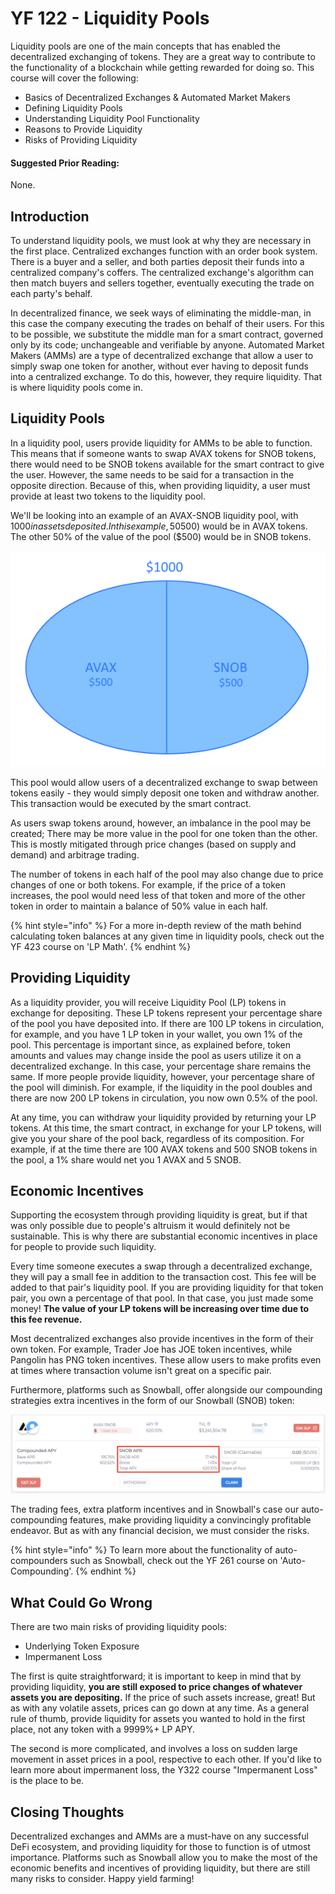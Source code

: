 # YF 122 - Liquidity Pools

Liquidity pools are one of the main concepts that has enabled the decentralized exchanging of tokens. They are a great way to contribute to the functionality of a blockchain while getting rewarded for doing so. This course will cover the following:

* Basics of Decentralized Exchanges & Automated Market Makers
* Defining Liquidity Pools
* Understanding Liquidity Pool Functionality
* Reasons to Provide Liquidity
* Risks of Providing Liquidity

#### Suggested Prior Reading:

None.

## Introduction

To understand liquidity pools, we must look at why they are necessary in the first place. Centralized exchanges function with an order book system. There is a buyer and a seller, and both parties deposit their funds into a centralized company's coffers. The centralized exchange's algorithm can then match buyers and sellers together, eventually executing the trade on each party's behalf.

In decentralized finance, we seek ways of eliminating the middle-man, in this case the company executing the trades on behalf of their users. For this to be possible, we substitute the middle man for a smart contract, governed only by its code; unchangeable and verifiable by anyone. Automated Market Makers (AMMs) are a type of decentralized exchange that allow a user to simply swap one token for another, without ever having to deposit funds into a centralized exchange. To do this, however, they require liquidity. That is where liquidity pools come in.

## Liquidity Pools

In a liquidity pool, users provide liquidity for AMMs to be able to function. This means that if someone wants to swap AVAX tokens for SNOB tokens, there would need to be SNOB tokens available for the smart contract to give the user. However, the same needs to be said for a transaction in the opposite direction. Because of this, when providing liquidity, a user must provide at least two tokens to the liquidity pool.

We'll be looking into an example of an AVAX-SNOB liquidity pool, with $1000 in assets deposited. In this example, 50% of the value of the pool ($500) would be in AVAX tokens. The other 50% of the value of the pool ($500) would be in SNOB tokens.

![](../../.gitbook/assets/LP0.png)

This pool would allow users of a decentralized exchange to swap between tokens easily - they would simply deposit one token and withdraw another. This transaction would be executed by the smart contract.

As users swap tokens around, however, an imbalance in the pool may be created; There may be more value in the pool for one token than the other. This is mostly mitigated through price changes (based on supply and demand) and arbitrage trading.

The number of tokens in each half of the pool may also change due to price changes of one or both tokens. For example, if the price of a token increases, the pool would need less of that token and more of the other token in order to maintain a balance of 50% value in each half.

{% hint style="info" %}
For a more in-depth review of the math behind calculating token balances at any given time in liquidity pools, check out the YF 423 course on 'LP Math'.
{% endhint %}

## Providing Liquidity

As a liquidity provider, you will receive Liquidity Pool (LP) tokens in exchange for depositing. These LP tokens represent your percentage share of the pool you have deposited into. If there are 100 LP tokens in circulation, for example, and you have 1 LP token in your wallet, you own 1% of the pool. This percentage is important since, as explained before, token amounts and values may change inside the pool as users utilize it on a decentralized exchange. In this case, your percentage share remains the same. If more people provide liquidity, however, your percentage share of the pool will diminish. For example, if the liquidity in the pool doubles and there are now 200 LP tokens in circulation, you now own 0.5% of the pool.

At any time, you can withdraw your liquidity provided by returning your LP tokens. At this time, the smart contract, in exchange for your LP tokens, will give you your share of the pool back, regardless of its composition. For example, if at the time there are 100 AVAX tokens and 500 SNOB tokens in the pool, a 1% share would net you 1 AVAX and 5 SNOB.

## Economic Incentives

Supporting the ecosystem through providing liquidity is great, but if that was only possible due to people's altruism it would definitely not be sustainable. This is why there are substantial economic incentives in place for people to provide such liquidity.

Every time someone executes a swap through a decentralized exchange, they will pay a small fee in addition to the transaction cost. This fee will be added to that pair's liquidity pool. If you are providing liquidity for that token pair, you own a percentage of that pool. In that case, you just made some money! **The value of your LP tokens will be increasing over time due to this fee revenue.**

Most decentralized exchanges also provide incentives in the form of their own token. For example, Trader Joe has JOE token incentives, while Pangolin has PNG token incentives. These allow users to make profits even at times where transaction volume isn't great on a specific pair.

Furthermore, platforms such as Snowball, offer alongside our compounding strategies extra incentives in the form of our Snowball (SNOB) token:

![Snowball's Extra SNOB Incentive](../../.gitbook/assets/LP1.png)

The trading fees, extra platform incentives and in Snowball's case our auto-compounding features, make providing liquidity a convincingly profitable endeavor. But as with any financial decision, we must consider the risks.

{% hint style="info" %}
To learn more about the functionality of auto-compounders such as Snowball, check out the YF 261 course on 'Auto-Compounding'.
{% endhint %}

## What Could Go Wrong

There are two main risks of providing liquidity pools:

* Underlying Token Exposure
* Impermanent Loss

The first is quite straightforward; it is important to keep in mind that by providing liquidity, **you are still exposed to price changes of whatever assets you are depositing.** If the price of such assets increase, great! But as with any volatile assets, prices can go down at any time. As a general rule of thumb, provide liquidity for assets you wanted to hold in the first place, not any token with a 9999%+ LP APY.

The second is more complicated, and involves a loss on sudden large movement in asset prices in a pool, respective to each other. If you'd like to learn more about impermanent loss, the Y322 course "Impermanent Loss" is the place to be.

## Closing Thoughts

Decentralized exchanges and AMMs are a must-have on any successful DeFi ecosystem, and providing liquidity for those to function is of utmost importance. Platforms such as Snowball allow you to make the most of the economic benefits and incentives of providing liquidity, but there are still many risks to consider. Happy yield farming!
